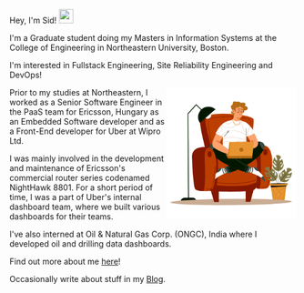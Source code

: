 Hey, I'm Sid! <img src="https://raw.githubusercontent.com/MartinHeinz/MartinHeinz/master/wave.gif" height="25px" width="25px">

I'm a Graduate student doing my Masters in Information Systems at the College of Engineering in Northeastern University, Boston.

I'm interested in Fullstack Engineering, Site Reliability Engineering and DevOps!

<img align='right' src="./72178-man-working-under-lamp-light.gif" width="230">

Prior to my studies at Northeastern, I worked as a Senior Software Engineer in the PaaS team for Ericsson, Hungary as an Embedded Software developer and as a Front-End developer for Uber at Wipro Ltd.

I was mainly involved in the development and maintenance of Ericsson's commercial router series codenamed NightHawk 8801. For a short period of time, I was a part of Uber's internal dashboard team,
where we built various dashboards for their teams.

I've also interned at Oil & Natural Gas Corp. (ONGC), India where I developed oil and drilling data dashboards.

Find out more about me [here]!

Occasionally write about stuff in my [Blog].

<!-- Links -->
[blog]: https://sydrawat.netlify.app/blog/
[here]: https://sydrawat.netlify.app/

